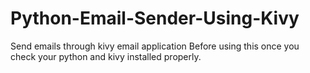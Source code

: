 # Python-Email-Sender-Using-Kivy
Send emails through kivy email application 
Before using this once you check your python and kivy installed properly.
